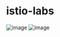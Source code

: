 # istio-labs
![image](https://user-images.githubusercontent.com/12190654/137540454-93d1fd89-e492-4cfd-9446-0c108a2b9365.png)
![image](https://user-images.githubusercontent.com/12190654/137540559-06969565-a57f-4883-91a8-7578e646ef67.png)

